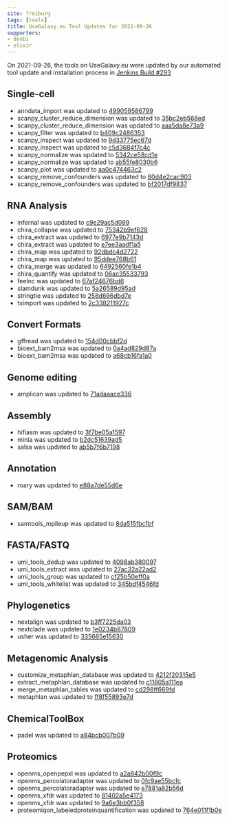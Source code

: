 ```yaml
---
site: freiburg
tags: [tools]
title: UseGalaxy.eu Tool Updates for 2021-09-26
supporters:
- denbi
- elixir
---
```


On 2021-09-26, the tools on UseGalaxy.eu were updated by our automated tool update and installation process in [Jenkins Build #293](https://build.galaxyproject.eu/job/usegalaxy-eu/job/install-tools/#293/)


## Single-cell

- anndata_import was updated to [499059586799](https://toolshed.g2.bx.psu.edu/view/iuc/anndata_import/499059586799)
- scanpy_cluster_reduce_dimension was updated to [35bc2eb568ed](https://toolshed.g2.bx.psu.edu/view/iuc/scanpy_cluster_reduce_dimension/35bc2eb568ed)
- scanpy_cluster_reduce_dimension was updated to [aaa5da8e73a9](https://toolshed.g2.bx.psu.edu/view/iuc/scanpy_cluster_reduce_dimension/aaa5da8e73a9)
- scanpy_filter was updated to [b409c2486353](https://toolshed.g2.bx.psu.edu/view/iuc/scanpy_filter/b409c2486353)
- scanpy_inspect was updated to [9d33775ec67d](https://toolshed.g2.bx.psu.edu/view/iuc/scanpy_inspect/9d33775ec67d)
- scanpy_inspect was updated to [c5d3684f7c4c](https://toolshed.g2.bx.psu.edu/view/iuc/scanpy_inspect/c5d3684f7c4c)
- scanpy_normalize was updated to [5342ce58cd1e](https://toolshed.g2.bx.psu.edu/view/iuc/scanpy_normalize/5342ce58cd1e)
- scanpy_normalize was updated to [ab55fe8030b6](https://toolshed.g2.bx.psu.edu/view/iuc/scanpy_normalize/ab55fe8030b6)
- scanpy_plot was updated to [aa0c474463c2](https://toolshed.g2.bx.psu.edu/view/iuc/scanpy_plot/aa0c474463c2)
- scanpy_remove_confounders was updated to [80d4e2cac903](https://toolshed.g2.bx.psu.edu/view/iuc/scanpy_remove_confounders/80d4e2cac903)
- scanpy_remove_confounders was updated to [bf2017df9837](https://toolshed.g2.bx.psu.edu/view/iuc/scanpy_remove_confounders/bf2017df9837)

## RNA Analysis

- infernal was updated to [c9e29ac5d099](https://toolshed.g2.bx.psu.edu/view/bgruening/infernal/c9e29ac5d099)
- chira_collapse was updated to [75342b9ef628](https://toolshed.g2.bx.psu.edu/view/iuc/chira_collapse/75342b9ef628)
- chira_extract was updated to [6977e9b7143d](https://toolshed.g2.bx.psu.edu/view/iuc/chira_extract/6977e9b7143d)
- chira_extract was updated to [e7ee3aadf1a5](https://toolshed.g2.bx.psu.edu/view/iuc/chira_extract/e7ee3aadf1a5)
- chira_map was updated to [92dbdc4d2722](https://toolshed.g2.bx.psu.edu/view/iuc/chira_map/92dbdc4d2722)
- chira_map was updated to [95ddee768b61](https://toolshed.g2.bx.psu.edu/view/iuc/chira_map/95ddee768b61)
- chira_merge was updated to [6492560fe1b4](https://toolshed.g2.bx.psu.edu/view/iuc/chira_merge/6492560fe1b4)
- chira_quantify was updated to [06ac35533793](https://toolshed.g2.bx.psu.edu/view/iuc/chira_quantify/06ac35533793)
- feelnc was updated to [67af24676bd6](https://toolshed.g2.bx.psu.edu/view/iuc/feelnc/67af24676bd6)
- slamdunk was updated to [5a26589d95ad](https://toolshed.g2.bx.psu.edu/view/iuc/slamdunk/5a26589d95ad)
- stringtie was updated to [258d696dbd7e](https://toolshed.g2.bx.psu.edu/view/iuc/stringtie/258d696dbd7e)
- tximport was updated to [2c338211927c](https://toolshed.g2.bx.psu.edu/view/iuc/tximport/2c338211927c)

## Convert Formats

- gffread was updated to [154d00cbbf2d](https://toolshed.g2.bx.psu.edu/view/devteam/gffread/154d00cbbf2d)
- bioext_bam2msa was updated to [0a4ad829d87a](https://toolshed.g2.bx.psu.edu/view/iuc/bioext_bam2msa/0a4ad829d87a)
- bioext_bam2msa was updated to [a68cb16fa1a0](https://toolshed.g2.bx.psu.edu/view/iuc/bioext_bam2msa/a68cb16fa1a0)

## Genome editing

- amplican was updated to [71adaaace336](https://toolshed.g2.bx.psu.edu/view/iuc/amplican/71adaaace336)

## Assembly

- hifiasm was updated to [3f7be05a1597](https://toolshed.g2.bx.psu.edu/view/bgruening/hifiasm/3f7be05a1597)
- minia was updated to [b2dc51639ad5](https://toolshed.g2.bx.psu.edu/view/iuc/minia/b2dc51639ad5)
- salsa was updated to [ab5b7f6b7198](https://toolshed.g2.bx.psu.edu/view/iuc/salsa/ab5b7f6b7198)

## Annotation

- roary was updated to [e88a7de55d6e](https://toolshed.g2.bx.psu.edu/view/iuc/roary/e88a7de55d6e)

## SAM/BAM

- samtools_mpileup was updated to [8da515fbc1bf](https://toolshed.g2.bx.psu.edu/view/devteam/samtools_mpileup/8da515fbc1bf)

## FASTA/FASTQ

- umi_tools_dedup was updated to [4098ab380097](https://toolshed.g2.bx.psu.edu/view/iuc/umi_tools_dedup/4098ab380097)
- umi_tools_extract was updated to [27ac32a22ad2](https://toolshed.g2.bx.psu.edu/view/iuc/umi_tools_extract/27ac32a22ad2)
- umi_tools_group was updated to [cf25b50eff0a](https://toolshed.g2.bx.psu.edu/view/iuc/umi_tools_group/cf25b50eff0a)
- umi_tools_whitelist was updated to [345bdf4546fd](https://toolshed.g2.bx.psu.edu/view/iuc/umi_tools_whitelist/345bdf4546fd)

## Phylogenetics

- nextalign was updated to [b3ff7225da03](https://toolshed.g2.bx.psu.edu/view/iuc/nextalign/b3ff7225da03)
- nextclade was updated to [1e0234b87809](https://toolshed.g2.bx.psu.edu/view/iuc/nextclade/1e0234b87809)
- usher was updated to [335665e15630](https://toolshed.g2.bx.psu.edu/view/iuc/usher/335665e15630)

## Metagenomic Analysis

- customize_metaphlan_database was updated to [4212f20315e5](https://toolshed.g2.bx.psu.edu/view/iuc/customize_metaphlan_database/4212f20315e5)
- extract_metaphlan_database was updated to [c11805a111ea](https://toolshed.g2.bx.psu.edu/view/iuc/extract_metaphlan_database/c11805a111ea)
- merge_metaphlan_tables was updated to [cd298ff669fd](https://toolshed.g2.bx.psu.edu/view/iuc/merge_metaphlan_tables/cd298ff669fd)
- metaphlan was updated to [ff8f55893e7d](https://toolshed.g2.bx.psu.edu/view/iuc/metaphlan/ff8f55893e7d)

## ChemicalToolBox

- padel was updated to [a84bcb007b09](https://toolshed.g2.bx.psu.edu/view/bgruening/padel/a84bcb007b09)

## Proteomics

- openms_openpepxl was updated to [a2a842b00f9c](https://toolshed.g2.bx.psu.edu/view/galaxyp/openms_openpepxl/a2a842b00f9c)
- openms_percolatoradapter was updated to [0fc9ae55bcfc](https://toolshed.g2.bx.psu.edu/view/galaxyp/openms_percolatoradapter/0fc9ae55bcfc)
- openms_percolatoradapter was updated to [e7881a82b56d](https://toolshed.g2.bx.psu.edu/view/galaxyp/openms_percolatoradapter/e7881a82b56d)
- openms_xfdr was updated to [81402a5e4173](https://toolshed.g2.bx.psu.edu/view/galaxyp/openms_xfdr/81402a5e4173)
- openms_xfdr was updated to [9a6e3bb0f358](https://toolshed.g2.bx.psu.edu/view/galaxyp/openms_xfdr/9a6e3bb0f358)
- proteomiqon_labeledproteinquantification was updated to [764e011f1b0e](https://toolshed.g2.bx.psu.edu/view/galaxyp/proteomiqon_labeledproteinquantification/764e011f1b0e)

